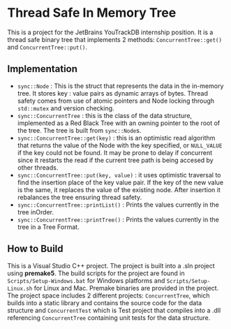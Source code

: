 # Thread Safe In Memory Tree

This is a project for the JetBrains YouTrackDB internship position. It is a thread safe binary tree that implements 2 methods:
`ConcurrentTree::get()` and `ConcurrentTree::put()`.

## Implementation
- `sync::Node` : This is the struct that represents the data in the in-memory tree. It stores key : value pairs as dynamic arrays of bytes. Thread safety comes from use of atomic pointers and Node locking through `std::mutex` and version checking.
- `sync::ConcurrentTree` : this is the class of the data structure, implemented as a Red Black Tree with an owning pointer to the root of the tree. The tree is built from `sync::Node`s.
- `sync::ConcurrentTree::get(key)` : this is an optimistic read algorithm that returns the value of the Node with the key specified, or `NULL_VALUE` if the key could not be found. It may be prone to delay if concurrent since it restarts the read if the current tree path is being accesed by other threads.
- `sync::ConcurrentTree::put(key, value)` : it uses optimistic traversal to find the insertion place of the key value pair. If the key of the new value is the same, it replaces the value of the existing node. After insertion it rebalances the tree ensuring thread safety.
- `sync::ConcurrentTree::printList()` : Prints the values currently in the tree inOrder.
- `sync::ConcurrentTree::printTree()` : Prints the values currently in the tree in a Tree Format.

## How to Build
This is a Visual Studio C++ project. The project is built into a .sln project using **premake5**. The build scripts for the project are found in `Scripts/Setup-Windows.bat` for Windows platforms and `Scripts/Setup-Linux.sh` for Linux and Mac. Premake binaries are provided in the project. The project space includes 2 different projects: `ConcurrentTree`, which builds into a static library and contains the source code for the data structure and `ConcurrentTest` which is Test project that compiles into a .dll referencing `ConcurrentTree` containing unit tests for the data structure.
